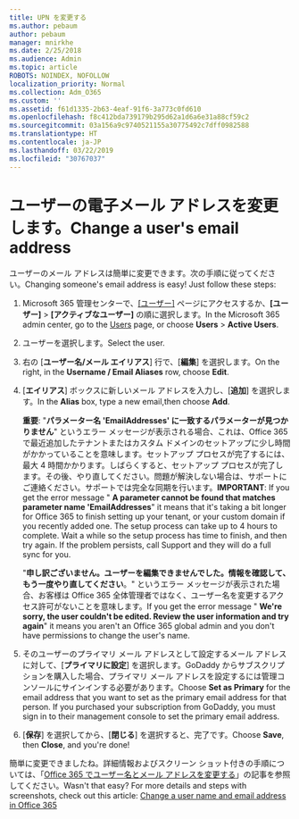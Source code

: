 ```yaml
---
title: UPN を変更する
ms.author: pebaum
author: pebaum
manager: mnirkhe
ms.date: 2/25/2018
ms.audience: Admin
ms.topic: article
ROBOTS: NOINDEX, NOFOLLOW
localization_priority: Normal
ms.collection: Adm_O365
ms.custom: ''
ms.assetid: f61d1335-2b63-4eaf-91f6-3a773c0fd610
ms.openlocfilehash: f8c412bda739179b295d62a1d6a6e31a88cf59c2
ms.sourcegitcommit: 03a156a9c9740521155a30775492c7dff0982588
ms.translationtype: HT
ms.contentlocale: ja-JP
ms.lasthandoff: 03/22/2019
ms.locfileid: "30767037"
---
```

# <a name="change-a-users-email-address"></a><span data-ttu-id="2a41b-102">ユーザーの電子メール アドレスを変更します。</span><span class="sxs-lookup"><span data-stu-id="2a41b-102">Change a user's email address</span></span>

<span data-ttu-id="2a41b-p101">ユーザーのメール アドレスは簡単に変更できます。次の手順に従ってください。</span><span class="sxs-lookup"><span data-stu-id="2a41b-p101">Changing someone's email address is easy! Just follow these steps:</span></span>
  
1. <span data-ttu-id="2a41b-105">Microsoft 365 管理センターで、[[ユーザー]](https://go.microsoft.com/fwlink/p/?linkid=834822) ページにアクセスするか、**[ユーザー]** \> **[アクティブなユーザー]** の順に選択します。</span><span class="sxs-lookup"><span data-stu-id="2a41b-105">In the Microsoft 365 admin center, go to the [Users](https://go.microsoft.com/fwlink/p/?linkid=834822) page, or choose **Users** \> **Active Users**.</span></span>
    
2. <span data-ttu-id="2a41b-106">ユーザーを選択します。</span><span class="sxs-lookup"><span data-stu-id="2a41b-106">Select the user.</span></span>
    
3. <span data-ttu-id="2a41b-107">右の [**ユーザー名/メール エイリアス**] 行で、[**編集**] を選択します。</span><span class="sxs-lookup"><span data-stu-id="2a41b-107">On the right, in the **Username / Email Aliases** row, choose **Edit**.</span></span>
    
4. <span data-ttu-id="2a41b-108">[**エイリアス**] ボックスに新しいメール アドレスを入力し、[**追加**] を選択します。</span><span class="sxs-lookup"><span data-stu-id="2a41b-108">In the **Alias** box, type a new email,then choose **Add**.</span></span>
    
    <span data-ttu-id="2a41b-p102">**重要**: "**パラメーター名 'EmailAddresses' に一致するパラメーターが見つかりません**" というエラー メッセージが表示される場合、これは、Office 365 で最近追加したテナントまたはカスタム ドメインのセットアップに少し時間がかかっていることを意味します。セットアップ プロセスが完了するには、最大 4 時間かかります。しばらくすると、セットアップ プロセスが完了します。その後、やり直してください。問題が解決しない場合は、サポートにご連絡ください。サポートでは完全な同期を行います。</span><span class="sxs-lookup"><span data-stu-id="2a41b-p102">**IMPORTANT**: If you get the error message " **A parameter cannot be found that matches parameter name 'EmailAddresses**" it means that it's taking a bit longer for Office 365 to finish setting up your tenant, or your custom domain if you recently added one. The setup process can take up to 4 hours to complete. Wait a while so the setup process has time to finish, and then try again. If the problem persists, call Support and they will do a full sync for you.</span></span>
    
    <span data-ttu-id="2a41b-113">"**申し訳ございません。ユーザーを編集できませんでした。情報を確認して、もう一度やり直してください**。" というエラー メッセージが表示された場合、お客様は Office 365 全体管理者ではなく、ユーザー名を変更するアクセス許可がないことを意味します。</span><span class="sxs-lookup"><span data-stu-id="2a41b-113">If you get the error message " **We're sorry, the user couldn't be edited. Review the user information and try again**" it means you aren't an Office 365 global admin and you don't have permissions to change the user's name.</span></span>
    
5. <span data-ttu-id="2a41b-p103">そのユーザーのプライマリ メール アドレスとして設定するメール アドレスに対して、[**プライマリに設定**] を選択します。GoDaddy からサブスクリプションを購入した場合、プライマリ メール アドレスを設定するには管理コンソールにサインインする必要があります。</span><span class="sxs-lookup"><span data-stu-id="2a41b-p103">Choose **Set as Primary** for the email address that you want to set as the primary email address for that person. If you purchased your subscription from GoDaddy, you must sign in to their management console to set the primary email address.</span></span> 
    
6. <span data-ttu-id="2a41b-116">[**保存**] を選択してから、[**閉じる**] を選択すると、完了です。</span><span class="sxs-lookup"><span data-stu-id="2a41b-116">Choose **Save**, then **Close**, and you're done!</span></span>
    
<span data-ttu-id="2a41b-p104">簡単に変更できましたね。詳細情報およびスクリーン ショット付きの手順については、「[Office 365 でユーザー名とメール アドレスを変更する](https://support.office.com/article/Change-a-user-name-and-email-address-in-Office-365-fb5ac074-e203-4e1f-9843-b9d1a3e03297.aspx)」の記事を参照してください。</span><span class="sxs-lookup"><span data-stu-id="2a41b-p104">Wasn't that easy? For more details and steps with screenshots, check out this article: [Change a user name and email address in Office 365](https://support.office.com/article/Change-a-user-name-and-email-address-in-Office-365-fb5ac074-e203-4e1f-9843-b9d1a3e03297.aspx)</span></span>
  

